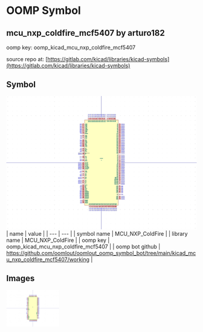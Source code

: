 # OOMP Symbol  
## mcu_nxp_coldfire_mcf5407  by arturo182  
  
oomp key: oomp_kicad_mcu_nxp_coldfire_mcf5407  
  
source repo at: [https://gitlab.com/kicad/libraries/kicad-symbols](https://gitlab.com/kicad/libraries/kicad-symbols)  
## Symbol  
  
[![working.png](working_600.png)](working.png)  
| name | value | 
| --- | --- | 
| symbol name | MCU_NXP_ColdFire | 
| library name | MCU_NXP_ColdFire | 
| oomp key | oomp_kicad_mcu_nxp_coldfire_mcf5407 | 
| oomp bot github | https://github.com/oomlout/oomlout_oomp_symbol_bot/tree/main/kicad_mcu_nxp_coldfire_mcf5407/working | 
## Images  
  
[![working.png](working_140.png)](working.png)  
